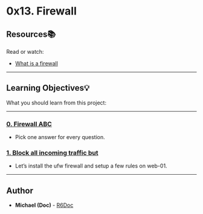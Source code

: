# 0x13. Firewall

## Resources:books:
Read or watch:
* [What is a firewall](https://intranet.hbtn.io/rltoken/QS5iHSDU_woydPRIb68sOw)

---
## Learning Objectives:bulb:
What you should learn from this project:

---

### [0. Firewall ABC](./0-firewall_ABC)
* Pick one answer for every question.


### [1. Block all incoming traffic but](./1-block_all_incoming_traffic_but)
* Let’s install the ufw firewall and setup a few rules on web-01.

---

## Author
* **Michael (Doc)** - [R6Doc](https://github.com/R6Doc)